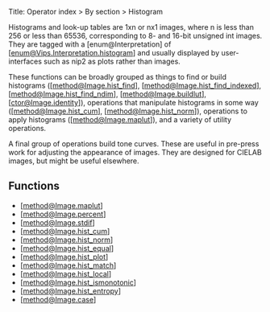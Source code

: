 Title: Operator index > By section > Histogram

<!-- libvips/histogram -->

Histograms and look-up tables are 1xn or nx1 images, where n is less than
256 or less than 65536, corresponding to 8- and 16-bit unsigned int images.
They are tagged with a [enum@Interpretation] of
[enum@Vips.Interpretation.histogram] and usually displayed by user-interfaces
such as nip2 as plots rather than images.

These functions can be broadly grouped as things to find or build
histograms ([method@Image.hist_find], [method@Image.hist_find_indexed],
[method@Image.hist_find_ndim], [method@Image.buildlut],
[ctor@Image.identity]), operations that manipulate histograms in some way
([method@Image.hist_cum], [method@Image.hist_norm]),
operations to apply histograms ([method@Image.maplut]), and a variety of
utility operations.

A final group of operations build tone curves. These are useful in pre-press
work for adjusting the appearance of images. They are designed for
CIELAB images, but might be useful elsewhere.

## Functions

* [method@Image.maplut]
* [method@Image.percent]
* [method@Image.stdif]
* [method@Image.hist_cum]
* [method@Image.hist_norm]
* [method@Image.hist_equal]
* [method@Image.hist_plot]
* [method@Image.hist_match]
* [method@Image.hist_local]
* [method@Image.hist_ismonotonic]
* [method@Image.hist_entropy]
* [method@Image.case]
